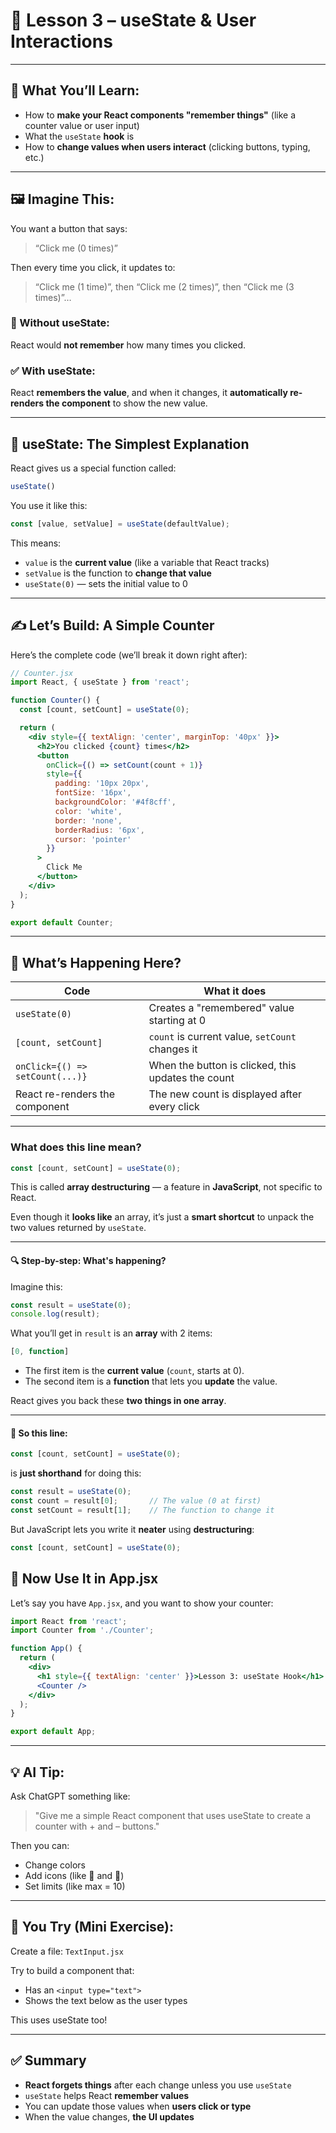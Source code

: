 # 🧠 **Lesson 3 – useState & User Interactions**

---

## 🧩 What You’ll Learn:

* How to **make your React components "remember things"** (like a counter value or user input)
* What the `useState` **hook** is
* How to **change values when users interact** (clicking buttons, typing, etc.)

---

## 🖼 Imagine This:

You want a button that says:

> “Click me (0 times)”

Then every time you click, it updates to:

> “Click me (1 time)”,
> then “Click me (2 times)”,
> then “Click me (3 times)”…

### 🛑 Without useState:

React would **not remember** how many times you clicked.

### ✅ With useState:

React **remembers the value**, and when it changes, it **automatically re-renders the component** to show the new value.

---

## 🧪 useState: The Simplest Explanation

React gives us a special function called:

```js
useState()
```

You use it like this:

```js
const [value, setValue] = useState(defaultValue);
```

This means:

* `value` is the **current value** (like a variable that React tracks)
* `setValue` is the function to **change that value**
* `useState(0)` — sets the initial value to 0

---

## ✍️ Let’s Build: A Simple Counter

Here’s the complete code (we’ll break it down right after):

```jsx
// Counter.jsx
import React, { useState } from 'react';

function Counter() {
  const [count, setCount] = useState(0);

  return (
    <div style={{ textAlign: 'center', marginTop: '40px' }}>
      <h2>You clicked {count} times</h2>
      <button
        onClick={() => setCount(count + 1)}
        style={{
          padding: '10px 20px',
          fontSize: '16px',
          backgroundColor: '#4f8cff',
          color: 'white',
          border: 'none',
          borderRadius: '6px',
          cursor: 'pointer'
        }}
      >
        Click Me
      </button>
    </div>
  );
}

export default Counter;
```

---

## 🧠 What’s Happening Here?

| Code                            | What it does                                       |
| ------------------------------- | -------------------------------------------------- |
| `useState(0)`                   | Creates a "remembered" value starting at 0         |
| `[count, setCount]`             | `count` is current value, `setCount` changes it    |
| `onClick={() => setCount(...)}` | When the button is clicked, this updates the count |
| React re-renders the component  | The new count is displayed after every click       |

---

### What does this line mean?

```js
const [count, setCount] = useState(0);
```

This is called **array destructuring** — a feature in **JavaScript**, not specific to React.

Even though it **looks like** an array, it’s just a **smart shortcut** to unpack the two values returned by `useState`.

---

#### 🔍 Step-by-step: What's happening?

Imagine this:

```js
const result = useState(0);
console.log(result);
```

What you’ll get in `result` is an **array** with 2 items:

```js
[0, function]
```

* The first item is the **current value** (`count`, starts at 0).
* The second item is a **function** that lets you **update** the value.

React gives you back these **two things in one array**.

---

#### 🧪 So this line:

```js
const [count, setCount] = useState(0);
```

is **just shorthand** for doing this:

```js
const result = useState(0);
const count = result[0];       // The value (0 at first)
const setCount = result[1];    // The function to change it
```

But JavaScript lets you write it **neater** using **destructuring**:

```js
const [count, setCount] = useState(0);
```

## 🔧 Now Use It in App.jsx

Let’s say you have `App.jsx`, and you want to show your counter:

```jsx
import React from 'react';
import Counter from './Counter';

function App() {
  return (
    <div>
      <h1 style={{ textAlign: 'center' }}>Lesson 3: useState Hook</h1>
      <Counter />
    </div>
  );
}

export default App;
```

---

## 💡 AI Tip:

Ask ChatGPT something like:

> "Give me a simple React component that uses useState to create a counter with + and – buttons."

Then you can:

* Change colors
* Add icons (like 🔼 and 🔽)
* Set limits (like max = 10)

---

## 🧠 You Try (Mini Exercise):

Create a file: `TextInput.jsx`

Try to build a component that:

* Has an `<input type="text">`
* Shows the text below as the user types

This uses useState too!

---

## ✅ Summary 

* **React forgets things** after each change unless you use `useState`
* `useState` helps React **remember values**
* You can update those values when **users click or type**
* When the value changes, **the UI updates**